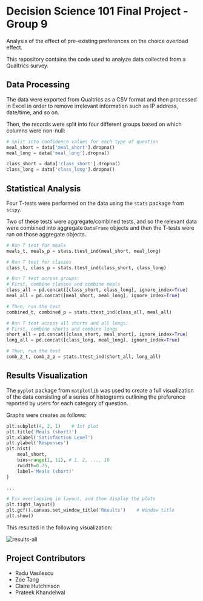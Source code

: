 # Decision Science 101 Final Project - Group 9

Analysis of the effect of pre-existing preferences on the choice overload effect.

This repository contains the code used to analyze data collected from a Qualtrics survey.

## Data Processing

The data were exported from Qualtrics as a CSV format and then processed in Excel in order to remove irrelevant information such as IP address, date/time, and so on.

Then, the records were split into four different groups based on which columns were non-null:

```python
# Split into confidence values for each type of question
meal_short = data['meal_short'].dropna()
meal_long = data['meal_long'].dropna()

class_short = data['class_short'].dropna()
class_long = data['class_long'].dropna()
```

## Statistical Analysis

Four T-tests were performed on the data using the `stats` package from `scipy`.

Two of these tests were aggregate/combined tests, and so the relevant data were combined into aggregate `DataFrame` objects and then the T-tests were run on those aggregate objects.

```python
# Run T test for meals
meals_t, meals_p = stats.ttest_ind(meal_short, meal_long)

# Run T test for classes
class_t, class_p = stats.ttest_ind(class_short, class_long)

# Run T test across groups:
# First, combine classes and combine meals
class_all = pd.concat([class_short, class_long], ignore_index=True)
meal_all = pd.concat([meal_short, meal_long], ignore_index=True)

# Then, run the test
combined_t, combined_p = stats.ttest_ind(class_all, meal_all)

# Run T test across all shorts and all longs:
# First, combine shorts and combine longs
short_all = pd.concat([class_short, meal_short], ignore_index=True)
long_all = pd.concat([class_long, meal_long], ignore_index=True)

# Then, run the test
comb_2_t, comb_2_p = stats.ttest_ind(short_all, long_all)
```

## Results Visualization

The `pyplot` package from `matplotlib` was used to create a full visualization of the data consisting of a series of histograms outlining the preference reported by users for each category of question.

Graphs were creates as follows:

```python
plt.subplot(4, 2, 1)    # 1st plot
plt.title('Meals (short)')
plt.xlabel('Satisfaction Level')
plt.ylabel('Responses')
plt.hist(
    meal_short,
    bins=range(1, 11), # 1, 2, ..., 10
    rwidth=0.75,
    label='Meals (short)'
)

...

# Fix overlapping in layout, and then display the plots
plt.tight_layout()
plt.gcf().canvas.set_window_title('Results')    # Window title
plt.show()
```

This resulted in the following visualization:

![results-all](https://user-images.githubusercontent.com/10100323/48680965-7879a200-eb6d-11e8-83e7-04011268514a.png)


## Project Contributors

- Radu Vasilescu
- Zoe Tang
- Claire Hutchinson
- Prateek Khandelwal
